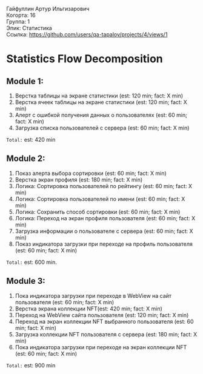 Гайфуллин Артур Ильгизарович
<br /> Когорта: 16
<br /> Группа: 1
<br /> Эпик: Статистика
<br /> Ссылка: https://github.com/users/qa-tapalov/projects/4/views/1

# Statistics Flow Decomposition


## Module 1: 

1. Верстка таблицы на экране статистики (est: 120 min; fact: X min)
2. Верстка ячеек таблицы на экране статистики (est: 120 min; fact: X min)
3. Алерт с ошибкой получения данных о пользователях (est: 60 min; fact: X min)
4. Загрузка списка пользователей с сервера (est: 60 min; fact: X min)

`Total:` est: 420 min


## Module 2: 

1. Показ алерта выбора сортировки (est: 60 min; fact: X min)
2. Верстка экран профиля (est: 180 min; fact: X min)
3. Логика: Сортировка пользователей по рейтингу (est: 60 min; fact: X min)
4. Логика: Сортировка пользователей по имени (est: 60 min; fact: X min)
5. Логика: Сохранить способ сортировки (est: 60 min; fact: X min)
6. Логика: Переход на экран профиля пользователя (est: 60 min; fact: X min)
7. Загрузка информации о пользователе с сервера (est: 60 min; fact: X min)
8. Показ индикатора загрузки при переходе на профиль пользователя (est: 60 min; fact: X min)

`Total:` est: 600 min.

## Module 3: 

1. Пока индикатора загрузки при переходе в WebView на сайт пользователя (est: 60 min; fact: X min)
2. Верстка экрана коллекции NFT(est: 420 min; fact: X min)
3. Переход на WebView сайта пользователя (est: 120 min; fact: X min)
4. Переход на экран коллекции NFT выбранного пользователя (est: 60 min; fact: X min)
5. Загрузка коллекции NFT пользователя с сервера (est: 180 min; fact: X min)
6. Пока индикатора загрузки при переходе на экран коллекции NFT (est: 60 min; fact: X min)

`Total:` est: 900 min

